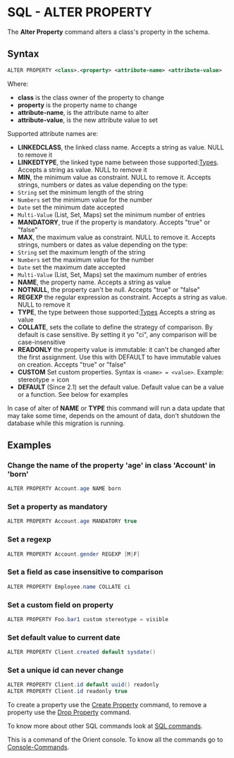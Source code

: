 # SQL - ALTER PROPERTY

The **Alter Property** command alters a class's property in the schema.  
 

## Syntax

```xml
ALTER PROPERTY <class>.<property> <attribute-name> <attribute-value>
```

Where:
- **class** is the class owner of the property to change
- **property** is the property name to change
- **attribute-name**, is the attribute name to alter
- **attribute-value**, is the new attribute value to set

Supported attribute names are:
- **LINKEDCLASS**, the linked class name. Accepts a string as value. NULL to remove it
- **LINKEDTYPE**, the linked type name between those supported:[Types](Types.md). Accepts a string as value. NULL to remove it
- **MIN**, the minimum value as constraint. NULL to remove it. Accepts strings, numbers or dates as value depending on the type:
 - `String` set the minimum length of the string
 - `Numbers` set the minimum value for the number
 - `Date` set the minimum date accepted
 - `Multi-Value` (List, Set, Maps) set the minimum number of entries
- **MANDATORY**, true if the property is mandatory. Accepts "true" or "false"
- **MAX**, the maximum value as constraint. NULL to remove it. Accepts strings, numbers or dates as value depending on the type:
 - `String` set the maximum length of the string
 - `Numbers` set the maximum value for the number
 - `Date` set the maximum date accepted
 - `Multi-Value` (List, Set, Maps) set the maximum number of entries
- **NAME**, the property name. Accepts a string as value
- **NOTNULL**, the property can't be null. Accepts "true" or "false"
- **REGEXP** the regular expression as constraint. Accepts a string as value. NULL to remove it
- **TYPE**, the type between those supported:[Types](Types.md) Accepts a string as value
- **COLLATE**, sets the collate to define the strategy of comparison. By default is case sensitive. By setting it yo "ci", any comparison will be case-insensitive
- **READONLY** the property value is immutable: it can't be changed after the first assignment. Use this with DEFAULT to have immutable values on creation. Accepts "true" or "false"
- **CUSTOM** Set custom properties. Syntax is <code>&lt;name&gt; = &lt;value&gt;</code>. Example: stereotype = icon
- **DEFAULT** (Since 2.1) set the default value. Default value can be a value or a function. See below for examples

In case of alter of **NAME** or **TYPE** this command will run a data update that may take some time, depends on the amount of data, don't shutdown the database while this migration is running.

## Examples

### Change the name of the property 'age' in class 'Account' in 'born'

```java
ALTER PROPERTY Account.age NAME born
```

### Set a property as mandatory

```java
ALTER PROPERTY Account.age MANDATORY true
```

### Set a regexp

```java
ALTER PROPERTY Account.gender REGEXP [M|F]
```


### Set a field as case insensitive to comparison

```java
ALTER PROPERTY Employee.name COLLATE ci
```


### Set a custom field on property

```java
ALTER PROPERTY Foo.bar1 custom stereotype = visible
```

### Set default value to current date

```java
ALTER PROPERTY Client.created default sysdate()
```

### Set a unique id can never change
```java
ALTER PROPERTY Client.id default uuid() readonly
ALTER PROPERTY Client.id readonly true
```

To create a property use the [Create Property](SQL-Create-Property.md) command, to remove a property use the [Drop Property](SQL-Drop-Property.md) command.

To know more about other SQL commands look at [SQL commands](SQL.md).

This is a command of the Orient console. To know all the commands go to [Console-Commands](Console-Commands.md).
